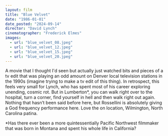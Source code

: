 ```yaml
---
layout: film
title: "Blue Velvet"
date: "1986-01-01"
date_posted: "2024-09-14"
director: "David Lynch"
cinematographer: "Frederick Elmes"
images:
  - url: "blue_velvet_08.jpeg"
  - url: "blue_velvet_12.jpeg"
  - url: "blue_velvet_15.jpeg"
  - url: "blue_velvet_20.jpeg"
---
```


A movie that I thought I'd seen but actually just watched bits and pieces of a tv edit that was playing an odd amount on Denver local television stations in the 1990s (imagine trying to make a tv edit of this thing). In retrospect, this feels very small for Lynch, who has  spent most of his career exploring unending, cosmic rot. But in Lumberton*, you can walk right over to the hospital, turn a corner, find yourself in hell and then walk right out again. Nothing that hasn’t been said before here, but Rossellini is absolutely giving a God frequency performance here. Love the on location, Wilmington, North Carolina patina.

*Has there ever been a more quintessentially Pacific Northwest filmmaker that was born in Montana and spent his whole life in California?
